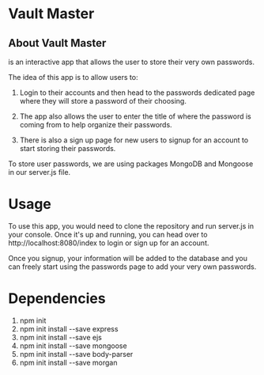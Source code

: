 # Vault Master

## About Vault Master
is an interactive app that allows the user to store their very own passwords.
 
The idea of this app is to allow users to:

1. Login to their accounts and then head to the passwords dedicated 
page where they will store a password of their choosing. 

2. The app also allows the user to enter the title of where the password is coming from to help organize their passwords. 

3. There is also a sign up page for new users to signup for an account to start storing their passwords. 

To store user passwords, we are using packages MongoDB and Mongoose in our server.js file. 


Usage
======

To use this app, you would need to clone the repository and run server.js in your console. 
Once it's up and running, you can head over to http://localhost:8080/index to login or sign up for an 
account. 

Once you signup, your information will be added to the database and you can freely start using the passwords page to add your very own passwords. 

Dependencies
=============
1. npm init
2. npm init install --save express
3. npm init install --save ejs
4. npm init install --save mongoose
5. npm init install --save body-parser
6. npm init install --save morgan

